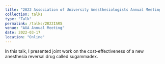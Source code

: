 ```yaml
---
title: "2022 Association of University Anesthesiologists Annual Meeting"
collection: talks
type: "Talk"
permalink: /talks/2022IARS
venue: "AUA Annual Meeting"
date: 2022-03-17
location: "Online"
---
```


In this talk, I presented joint work on the cost-effectiveness of a new anesthesia reversal drug called sugammadex.
